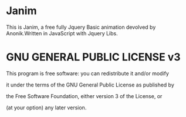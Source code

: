 # Janim
 

This is Janim, a free fully Jquery Basic animation devolved by Anonik.Written in JavaScript with Jquery Libs.

# GNU GENERAL PUBLIC LICENSE v3

This program is free software: you can redistribute it and/or modify

it under the terms of the GNU General Public License as published by 

the Free Software Foundation, either version 3 of the License, or 

(at your option) any later version. 
